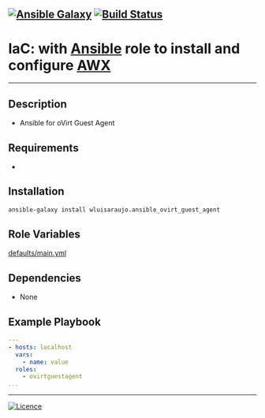 [![Ansible Galaxy](https://img.shields.io/badge/Ansible%20Galaxy-oVirt%20SGuestAgent-blue.svg)](https://galaxy.ansible.com/wluisaraujo/ansible_ovirt_guest_agent) [![Build Status](https://travis-ci.org/wluisaraujo/iac-ansible-ovirt-guest-agent.svg?branch=master)](https://travis-ci.org/wluisaraujo/iac-ansible-ovirt-guest-agent)
---
# IaC: with [Ansible](https://www.ansible.com) role to install and configure [AWX](https://github.com/ansible/awx)
------------

Description
------------

 * Ansible for oVirt Guest Agent

Requirements
------------

 *

Installation
------------

```bash
ansible-galaxy install wluisaraujo.ansible_ovirt_guest_agent
```

Role Variables
--------------

[defaults/main.yml](defaults/main.yml)

Dependencies
------------

* None

Example Playbook
----------------
```yaml
---
- hosts: localhost
  vars:
    - name: value
  roles:
    - ovirtguestagent
...
```

----------------
[![Licence](https://img.shields.io/badge/License-GPL%20v3-red.svg)](https://www.gnu.org/licenses/gpl-3.0.pt-br.html)

